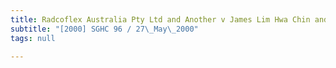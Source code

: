 ```yaml
---
title: Radcoflex Australia Pty Ltd and Another v James Lim Hwa Chin and Another
subtitle: "[2000] SGHC 96 / 27\_May\_2000"
tags: null

---
```



